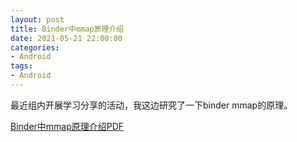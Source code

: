 ```yaml
---
layout: post
title: Binder中mmap原理介绍
date: 2021-05-21 22:00:00
categories: 
- Android
tags:
- Android
---  
```


最近组内开展学习分享的活动，我这边研究了一下binder mmap的原理。

<!--more-->  
[Binder中mmap原理介绍PDF](https://github.com/chejdj/chejdj.github.io/blob/9e02e71d3d8e2fdca99cdee2f0001dc0d900b89c/img/binder_mmap.pdf)
